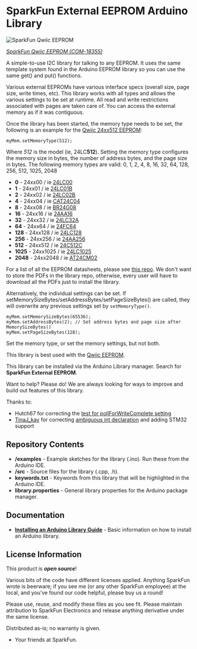 SparkFun External EEPROM Arduino Library
===========================================================

![SparkFun Qwiic EEPROM](https://cdn.sparkfun.com//assets/parts/1/7/7/0/1/18355-SparkFun_Qwiic_EEPROM_Breakout_-_512Kbit-01.jpg)

[*SparkFun Qwiic EEPROM (COM-18355)*](https://www.sparkfun.com/products/18355)

A simple-to-use I2C library for talking to any EEPROM. It uses the same template system found in the Arduino EEPROM library so you can use the same get() and put() functions.

Various external EEPROMs have various interface specs (overall size, page size, write times, etc). This library works with all types and allows the various settings to be set at runtime. All read and write restrictions associated with pages are taken care of. You can access the external memory as if it was contiguous.

Once the library has been started, the memory type needs to be set, the following is an example for the [Qwiic 24xx512 EEPROM](https://www.sparkfun.com/products/18355):

    myMem.setMemoryType(512); 

Where *512* is the model (ie, 24LC**512**). Setting the memory type configures the memory size in bytes, the number of address bytes, and the page size in bytes. The following memory types are valid: 0, 1, 2, 4, 8, 16, 32, 64, 128, 256, 512, 1025, 2048

* **0** - 24xx00 / ie [24LC00](https://github.com/sparkfun/SparkFun_External_EEPROM_Arduino_Library_Docs/blob/main/24LC00%20-%20128.pdf)
* **1** - 24xx01 / ie [24LC01B](https://github.com/sparkfun/SparkFun_External_EEPROM_Arduino_Library_Docs/blob/main/24LC01%20-%201k.pdf)
* **2** - 24xx02 / ie [24LC02B](https://github.com/sparkfun/SparkFun_External_EEPROM_Arduino_Library_Docs/blob/main/24LC02%20-%202k.pdf)
* **4** - 24xx04 / ie [CAT24C04](https://github.com/sparkfun/SparkFun_External_EEPROM_Arduino_Library_Docs/blob/main/24LC04%20-%204k%20Onsemi.PDF)
* **8** - 24xx08 / ie [BR24G08](https://github.com/sparkfun/SparkFun_External_EEPROM_Arduino_Library_Docs/blob/main/24LC08%20-%208k%20Rohm.pdf)
* **16** - 24xx16 / ie [24AA16](https://github.com/sparkfun/SparkFun_External_EEPROM_Arduino_Library_Docs/blob/main/24LC16%20-%2016k.pdf)
* **32** - 24xx32 / ie [24LC32A](https://github.com/sparkfun/SparkFun_External_EEPROM_Arduino_Library_Docs/blob/main/24LC32%20-%2032k.pdf)
* **64** - 24xx64 / ie [24FC64](https://github.com/sparkfun/SparkFun_External_EEPROM_Arduino_Library_Docs/blob/main/24LC64%20-%2064k.pdf)
* **128** - 24xx128 / ie [24LC128](https://github.com/sparkfun/SparkFun_External_EEPROM_Arduino_Library_Docs/blob/main/24LC128-%20128k.pdf)
* **256** - 24xx256 / ie [24AA256](https://github.com/sparkfun/SparkFun_External_EEPROM_Arduino_Library_Docs/blob/main/24LC256%20-%20256k.pdf)
* **512** - 24xx512 / ie [24C512C](https://github.com/sparkfun/SparkFun_External_EEPROM_Arduino_Library_Docs/blob/main/24LC512%20-%20512k.pdf)
* **1025** - 24xx1025 / ie [24LC1025](https://github.com/sparkfun/SparkFun_External_EEPROM_Arduino_Library_Docs/blob/main/24LC1024%20-%201Mbit.pdf)
* **2048** - 24xx2048 / ie [AT24CM02](https://github.com/sparkfun/SparkFun_External_EEPROM_Arduino_Library_Docs/blob/main/24LC2048%20-%202Mbit.pdf)

For a list of all the EEPROM datasheets, please see [this repo](https://github.com/sparkfun/SparkFun_External_EEPROM_Arduino_Library_Docs). We don't want to store the PDFs in the library repo, otherwise, every user will have to download all the PDFs just to install the library.

Alternatively, the individual settings can be set. If setMemorySizeBytes/setAddressBytes/setPageSizeBytes() are called, they will overwrite any previous settings set by `setMemoryType()`.

    myMem.setMemorySizeBytes(65536);
    myMem.setAddressBytes(2); // Set address bytes and page size after MemorySizeBytes()
    myMem.setPageSizeBytes(128);

Set the memory type, or set the memory settings, but not both.

This library is best used with the [Qwiic EEPROM](https://www.sparkfun.com/products/18355).

This library can be installed via the Arduino Library manager. Search for **SparkFun External EEPROM**.

Want to help? Please do! We are always looking for ways to improve and build out features of this library.

Thanks to:

* Hutch67 for correcting the [test for pollForWriteComplete setting](https://github.com/sparkfun/SparkFun_External_EEPROM_Arduino_Library/pull/4/files)
* [TinaJ_kay](https://github.com/TylerBird) for correcting [ambiguous int declaration](https://github.com/sparkfun/SparkFun_External_EEPROM_Arduino_Library/pull/7) and adding STM32 support

Repository Contents
-------------------

* **/examples** - Example sketches for the library (.ino). Run these from the Arduino IDE. 
* **/src** - Source files for the library (.cpp, .h).
* **keywords.txt** - Keywords from this library that will be highlighted in the Arduino IDE. 
* **library.properties** - General library properties for the Arduino package manager. 

Documentation
--------------

* **[Installing an Arduino Library Guide](https://learn.sparkfun.com/tutorials/installing-an-arduino-library)** - Basic information on how to install an Arduino library.

License Information
-------------------

This product is _**open source**_! 

Various bits of the code have different licenses applied. Anything SparkFun wrote is beerware; if you see me (or any other SparkFun employee) at the local, and you've found our code helpful, please buy us a round!

Please use, reuse, and modify these files as you see fit. Please maintain attribution to SparkFun Electronics and release anything derivative under the same license.

Distributed as-is; no warranty is given.

- Your friends at SparkFun.
